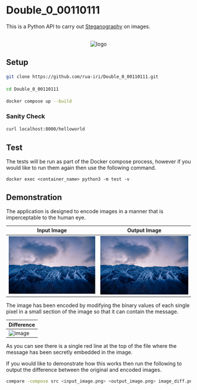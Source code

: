 # Double_0_00110111

This is a Python API to carry out [Steganography](https://en.wikipedia.org/wiki/Steganography) on images.

<div align="center">
  <div>
    </div>
      <br>
    <img src="https://github.com/rua-iri/Double_0_00110111/assets/117874491/87f53b7e-528d-4304-a6ec-6513dc41e9f3" alt="logo" width="35%" />
  <br>
</div>

## Setup

```bash
git clone https://github.com/rua-iri/Double_0_00110111.git

cd Double_0_00110111

docker compose up --build
```

### Sanity Check

```bash
curl localhost:8000/helloworld
```

## Test

The tests will be run as part of the Docker compose process, however if you would like to run them again then use the following command.

```
docker exec <container_name> python3 -m test -v
```

## Demonstration

The application is designed to encode images in a manner that is imperceptable to the human eye.

| Input Image                                                                                                    | Output Image                                                                                                           |
| -------------------------------------------------------------------------------------------------------------- | ---------------------------------------------------------------------------------------------------------------------- |
| ![image](https://raw.githubusercontent.com/rua-iri/Double_0_00110111/refs/heads/main/sample_images/sample.png) | ![image](https://raw.githubusercontent.com/rua-iri/Double_0_00110111/refs/heads/main/sample_images/sample_encoded.png) |

The image has been encoded by modifying the binary values of each single pixel in a small section of the image so that it can contain the message.

| Difference                                                                                |
| ----------------------------------------------------------------------------------------- |
| ![image](https://github.com/user-attachments/assets/df57e53d-75cd-42a8-a22c-547868a46261) |

As you can see there is a single red line at the top of the file where the message has been secretly embedded in the image.

If you would like to demonstrate how this works then run the following to output the difference between the original and encoded images.

```bash
compare -compose src <input_image.png> <output_image.png> image_diff.png
```
